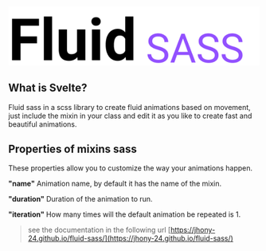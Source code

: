 <p align="center">
    <img src="docs/assets/images/fluid.png" />
</p>

## What is Svelte?

Fluid sass in a scss library to create fluid animations based on movement, just include the mixin in your class and edit it as you like to create fast and beautiful animations.

## Properties of mixins sass
These properties allow you to customize the way your animations happen.

**"name"** Animation name, by default it has the name of the mixin.

**"duration"** Duration of the animation to run.

**"iteration"** How many times will the default animation be repeated is 1.



> see the documentation in the following url [https://jhony-24.github.io/fluid-sass/](https://jhony-24.github.io/fluid-sass/)